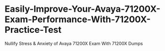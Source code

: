 # Easily-Improve-Your-Avaya-71200X-Exam-Performance-With-71200X-Practice-Test
Nullify Stress &amp; Anxiety of Avaya 71200X Exam With 71200X Dumps
